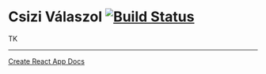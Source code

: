 # Csizi Válaszol [![Build Status](https://travis-ci.com/Zmetser/csizivalaszol.svg?branch=master)](https://travis-ci.com/Zmetser/csizivalaszol)

TK

---

[Create React App Docs](./DEVELOPMENT.md)